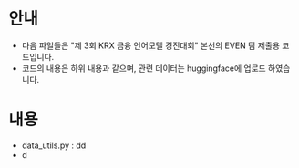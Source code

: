 # 안내
- 다음 파일들은 "제 3회 KRX 금융 언어모델 경진대회" 본선의 EVEN 팀 제출용 코드입니다.
- 코드의 내용은 하위 내용과 같으며, 관련 데이터는 huggingface에 업로드 하였습니다.

# 내용
- data_utils.py : dd
- d
